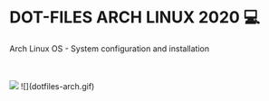 <h1>DOT-FILES ARCH LINUX 2020 💻</h1>
<p>Arch Linux OS - System configuration and installation</p>
<br><br>
<img src="https://imgur.com/aZYQhNi">
![](dotfiles-arch.gif)
